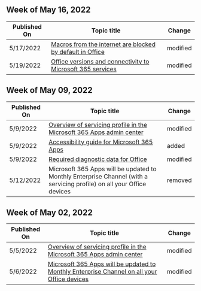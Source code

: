 <!-- This file is generated automatically each week. Changes made to this file will be overwritten.-->



## Week of May 16, 2022


| Published On |Topic title | Change |
|------|------------|--------|
| 5/17/2022 | [Macros from the internet are blocked by default in Office ](/DeployOffice/security/internet-macros-blocked) | modified |
| 5/19/2022 | [Office versions and connectivity to Microsoft 365 services](/DeployOffice/endofsupport/microsoft-365-services-connectivity) | modified |


## Week of May 09, 2022


| Published On |Topic title | Change |
|------|------------|--------|
| 5/9/2022 | [Overview of servicing profile in the Microsoft 365 Apps admin center](/DeployOffice/admincenter/servicing-profile) | modified |
| 5/9/2022 | [Accessibility guide for Microsoft 365 Apps](/DeployOffice/accessibility-guide) | added |
| 5/9/2022 | [Required diagnostic data for Office](/DeployOffice/privacy/required-diagnostic-data) | modified |
| 5/12/2022 | Microsoft 365 Apps will be updated to Monthly Enterprise Channel (with a servicing profile) on all your Office devices | removed |


## Week of May 02, 2022


| Published On |Topic title | Change |
|------|------------|--------|
| 5/5/2022 | [Overview of servicing profile in the Microsoft 365 Apps admin center](/DeployOffice/admincenter/servicing-profile) | modified |
| 5/6/2022 | [Microsoft 365 Apps will be updated to Monthly Enterprise Channel on all your Office devices](/DeployOffice/other/devices-updating-monthly-enterprise-channel) | modified |
